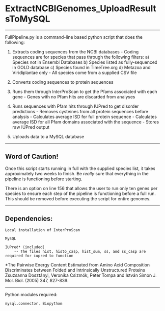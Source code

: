 
# ExtractNCBIGenomes_UploadResultsToMySQL

----------------------------------------------------------------------

FullPipeline.py is a command-line based python script that does the following:

   1) Extracts coding sequences from the NCBI databases
     - Coding sequences are for species that pass through the following filters:
       a) Species not in Ensembl Databases
       b) Species listed as fully-sequenced in GOLD database
       c) Species found in TimeTree.org
       d) Metazoa and Viridiplantae only
     - All species come from a supplied CSV file

   2) Converts coding sequences to protein sequences

   3) Runs them through InterProScan to get the Pfams associated with each gene
     - Genes with no Pfam hits are discarded from analyses

   4) Runs sequences with Pfam hits through IUPred to get disorder predictions
     - Removes cysteines from all protein sequences before analysis
     - Calculates average ISD for full protein sequence
     - Calculates average ISD for all Pfam domains associated with the sequence
     - Stores raw IUPred output

   5) Uploads data to a MySQL database

----------------------------------------------------------------------

## Word of Caution!

Once this script starts running in full with the supplied species list, it takes approximately two weeks to finish. Be *really* sure that everything in the pipeline is functioning before starting. 

There is an option on line 156 that allows the user to run only ten genes per species to ensure each step of the pipeline is functioning before a full run. This should be removed before executing the script for entire genomes.

----------------------------------------------------------------------

## Dependencies: 

	Local installation of InterProScan

	MySQL

	IUPred* (included)
		-- The files hist, histo_casp, hist_sum, ss, and ss_casp are required for iupred to function

*The Pairwise Energy Content Estimated from Amino Acid Composition Discriminates between Folded and Intrinsically Unstructured Proteins 
Zsuzsanna Dosztányi, Veronika Csizmók, Péter Tompa and István Simon 
J. Mol. Biol. (2005) 347, 827-839.


----------------------------------------------------------------------
Python modules required:

	mysql.connector, Biopython
